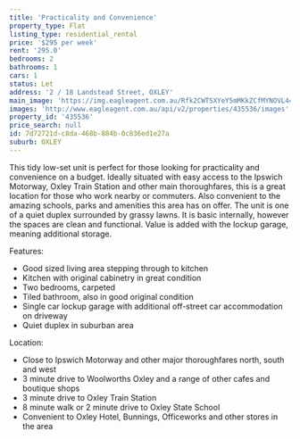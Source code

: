 ```yaml
---
title: 'Practicality and Convenience'
property_type: Flat
listing_type: residential_rental
price: '$295 per week'
rent: '295.0'
bedrooms: 2
bathrooms: 1
cars: 1
status: Let
address: '2 / 18 Landstead Street, OXLEY'
main_image: 'https://img.eagleagent.com.au/Rfk2CWTSXYeY5mMKkZCfMYNOVL4=/1280x854/smart/https://s3-us-west-2.amazonaws.com/eagleagent-orig/images/6825358/424348850-image-M.jpg'
images: 'http://www.eagleagent.com.au/api/v2/properties/435536/images'
property_id: '435536'
price_search: null
id: 7d72721d-c8da-468b-884b-0c836ed1e27a
suburb: OXLEY
---
```

This tidy low-set unit is perfect for those looking for practicality and convenience on a budget. Ideally situated with easy access to the Ipswich Motorway, Oxley Train Station and other main thoroughfares, this is a great location for those who work nearby or commuters. Also convenient to the amazing schools, parks and amenities this area has on offer. The unit is one of a quiet duplex surrounded by grassy lawns. It is basic internally, however the spaces are clean and functional. Value is added with the lockup garage, meaning additional storage.

Features:

*  Good sized living area stepping through to kitchen
*  Kitchen with original cabinetry in great condition
*  Two bedrooms, carpeted
*  Tiled bathroom, also in good original condition
*  Single car lockup garage with additional off-street car accommodation on driveway
*  Quiet duplex in suburban area

Location:

*  Close to Ipswich Motorway and other major thoroughfares north, south and west
*  3 minute drive to Woolworths Oxley and a range of other cafes and boutique shops
*  3 minute drive to Oxley Train Station
*  8 minute walk or 2 minute drive to Oxley State School
*  Convenient to Oxley Hotel, Bunnings, Officeworks and other stores in the area